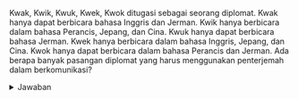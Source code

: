 Kwak, Kwik, Kwuk, Kwek, Kwok ditugasi sebagai seorang diplomat. Kwak hanya dapat berbicara bahasa
Inggris dan Jerman. Kwik hanya berbicara dalam bahasa Perancis, Jepang, dan Cina. Kwuk hanya dapat
berbicara bahasa Jerman. Kwek hanya berbicara dalam bahasa Inggris, Jepang, dan Cina. Kwok hanya
dapat berbicara dalam bahasa Perancis dan Jerman. Ada berapa banyak pasangan diplomat yang harus
menggunakan penterjemah dalam berkomunikasi?

<details>

<summary>Jawaban</summary>

| Diplomat | Inggris    | Jerman     | Prancis    | Jepang     | China      |
| -------- | ---------- | ---------- | ---------- | ---------- | ---------- |
| Kwak     | $\bigcirc$ | $\bigcirc$ |            |            |            |
| Kwik     |            |            | $\bigcirc$ | $\bigcirc$ | $\bigcirc$ |
| Kwuk     |            | $\bigcirc$ |            |            |            |
| Kwek     | $\bigcirc$ |            |            | $\bigcirc$ | $\bigcirc$ |
| Kwok     |            | $\bigcirc$ | $\bigcirc$ |            |            |

Dari tabel diatas dapat dilihat bahwa:

- Kwak mempunyai bahasa yang saling dipahami dengan Kwek, Kwuk, Kwok. Butuh 1 penerjemah Kwak dan Kwik
- Kwik mempunyai bahasa yang saling dipahami dengan Kwek, Kwok. Butuh 1 penerjemah antara Kwik dan Kwuk
- Kwuk mempunyai bahasa yang saling dipahami dengan Kwok. Butuh 1 penerjemah antara Kwuk dan Kwek
- Kwek dan Kwok butuh 1 penerjemah

Jadi, dibutuhkan 4 penerjemah.

</details>
